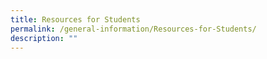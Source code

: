 ```yaml
---
title: Resources for Students
permalink: /general-information/Resources-for-Students/
description: ""
---
```

